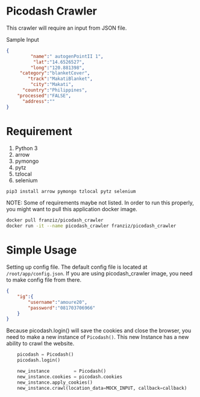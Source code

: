 # Picodash Crawler
This crawler will require an input from JSON file. 

Sample Input
```json
{
	     "name":" autogenPointII 1",
	      "lat":"14.6526527",
	     "long":"120.881398",
	 "category":"blanketCover",
	    "track":"MakatiBlanket",
	     "city":"Makati",
	  "country":"Philippines",
	"processed":"FALSE",
	  "address":""
}
```

# Requirement
1. Python 3
2. arrow
3. pymongo
4. pytz
5. tzlocal
6. selenium

```bash
pip3 install arrow pymongo tzlocal pytz selenium
```

NOTE: Some of requirements maybe not listed. In order to run this properly, you might want to pull this application docker image.

```bash
docker pull franziz/picodash_crawler
docker run -it --name picodash_crawler franziz/picodash_crawler
```

# Simple Usage
Setting up config file. The default config file is located at `/root/app/config.json`. If you are using picodash_crawler image, you need to make config file from there.
```json
{
	"ig":{
		"username":"amoure20",
		"password":"081703706966"
	}
}
```

Because picodash.login() will save the cookies and close the browser, you need to make a new instance of `Picodash()`. This new Instance has a new ability to crawl the website.
```python
	picodash = Picodash()
	picodash.login()

	new_instance         = Picodash()
	new_instance.cookies = picodash.cookies
	new_instance.apply_cookies()
	new_instance.crawl(location_data=MOCK_INPUT, callback=callback)	
```
